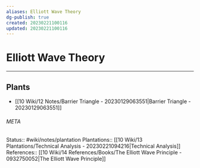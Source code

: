 ```yaml
---
aliases: Elliott Wave Theory
dg-publish: true
created: 20230221100116
updated: 20230221100116
---
```

# Elliott Wave Theory
---



## Plants
- [[10 Wiki/12 Notes/Barrier Triangle - 20230129063551\|Barrier Triangle - 20230129063551]]




###### META
Status:: #wiki/notes/plantation
Plantations:: [[10 Wiki/13 Plantations/Technical Analysis - 20230221094216\|Technical Analysis]]
References:: [[10 Wiki/14 References/Books/The Elliott Wave Principle - 0932750052\|The Elliott Wave Principle]]
